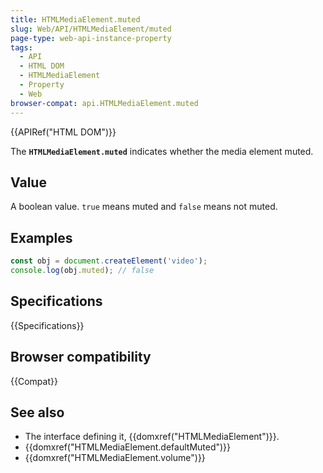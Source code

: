 ```yaml
---
title: HTMLMediaElement.muted
slug: Web/API/HTMLMediaElement/muted
page-type: web-api-instance-property
tags:
  - API
  - HTML DOM
  - HTMLMediaElement
  - Property
  - Web
browser-compat: api.HTMLMediaElement.muted
---
```


{{APIRef("HTML DOM")}}

The **`HTMLMediaElement.muted`** indicates whether the media
element muted.

## Value

A boolean value. `true` means muted and `false` means
not muted.

## Examples

```js
const obj = document.createElement('video');
console.log(obj.muted); // false
```

## Specifications

{{Specifications}}

## Browser compatibility

{{Compat}}

## See also

- The interface defining it, {{domxref("HTMLMediaElement")}}.
- {{domxref("HTMLMediaElement.defaultMuted")}}
- {{domxref("HTMLMediaElement.volume")}}
